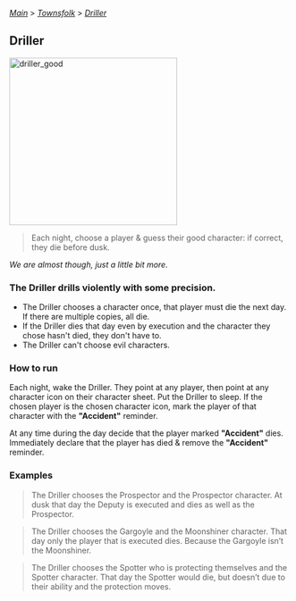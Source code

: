 [*Main*](https://github.com/PowerofMoll/Mining-Timing---A-fancreation-to-Blood-on-the-Clocktower/blob/main) > [_Townsfolk_](https://github.com/PowerofMoll/Mining-Timing---A-fancreation-to-Blood-on-the-Clocktower/blob/main/Townsfolk/README.md) > [_Driller_](https://github.com/PowerofMoll/Mining-Timing---A-fancreation-to-Blood-on-the-Clocktower/blob/main/Townsfolk/Driller/README.md)

## Driller

<img src="https://github.com/user-attachments/assets/ee7b31d1-07f9-466a-8771-baa5699852be" alt="driller_good" width="300" height="300">

> Each night, choose a player & guess their good character: if correct, they die before dusk.

*We are almost though, just a little bit more.*

### The Driller drills violently with some precision.
- The Driller chooses a character once, that player must die the next day. If there are multiple copies, all die.
- If the Driller dies that day even by execution and the character they chose hasn't died, they don't have to.
- The Driller can't choose evil characters.

### How to run
Each night, wake the Driller. They point at any player, then point at any character icon on their character sheet. Put the Driller to sleep. If the chosen player is the chosen character icon, mark the player of that character with the **"Accident"** reminder.

At any time during the day decide that the player marked **"Accident"** dies. Immediately declare that the player has died & remove the **"Accident"** reminder.

### Examples
> The Driller chooses the Prospector and the Prospector character. At dusk that day the Deputy is executed and dies as well as the Prospector.

> The Driller chooses the Gargoyle and the Moonshiner character. That day only the player that is executed dies. Because the Gargoyle isn’t the Moonshiner.

> The Driller chooses the Spotter who is protecting themselves and the Spotter character. That day the Spotter would die, but doesn’t due to their ability and the protection moves.
